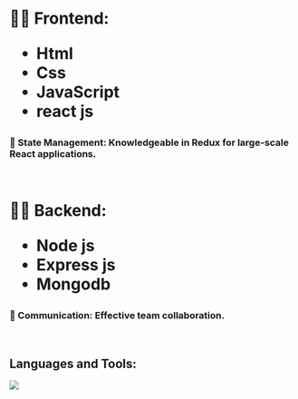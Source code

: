 <h1>👨‍💻 Frontend: <ul>
<li>Html</li> 
<li>Css</li> 
<li>JavaScript</li> 
<li>react js </li> 

</ul>

</h1>
<h3>🔄 State Management: Knowledgeable in Redux for large-scale React applications.
</h3>
 <br/>
 <h1>👨‍💻 Backend: <ul>
<li>Node js</li> 
<li>Express js</li> 
<li>Mongodb</li> 

</ul>
 <h3> 💬 Communication: Effective team collaboration.</h3>
<br/>
 <h2>Languages and Tools:</h2>
 <a href="https://skillicons.dev">
    <img src="https://skillicons.dev/icons?i=html,css,javascript,python,react,redux,vscode,nodejs,express,mongodb,c++" />
  </a>
  


